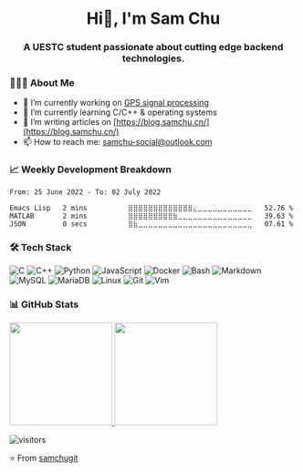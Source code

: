 <h1 align="center">Hi👋, I'm Sam Chu</h1>
<h3 align="center">A UESTC student passionate about cutting edge backend technologies.</h3>

<h3>👨🏻‍💻 About Me </h3>

- 🔭 I’m currently working on [GPS signal processing](https://github.com/samchugit/zynq-gps-ps)
- 🌱 I’m currently learning C/C++ & operating systems
- 📝 I’m writing articles on [https://blog.samchu.cn/](https://blog.samchu.cn/)
- 📫 How to reach me: <samchu-social@outlook.com>

<h3>📈 Weekly Development Breakdown</h3>

<!--START_SECTION:waka-->

```text
From: 25 June 2022 - To: 02 July 2022

Emacs Lisp   2 mins          ⣿⣿⣿⣿⣿⣿⣿⣿⣿⣿⣿⣿⣿⣄⣀⣀⣀⣀⣀⣀⣀⣀⣀⣀⣀   52.76 %
MATLAB       2 mins          ⣿⣿⣿⣿⣿⣿⣿⣿⣿⣷⣀⣀⣀⣀⣀⣀⣀⣀⣀⣀⣀⣀⣀⣀⣀   39.63 %
JSON         0 secs          ⣿⣷⣀⣀⣀⣀⣀⣀⣀⣀⣀⣀⣀⣀⣀⣀⣀⣀⣀⣀⣀⣀⣀⣀⣀   07.61 %
```

<!--END_SECTION:waka-->

<h3>🛠 Tech Stack</h3>

![C](https://img.shields.io/badge/-C-333333?style=flat&logo=C&logoColor=white)
![C++](https://img.shields.io/badge/-C++-333333?style=flat&logo=C%2B%2B&logoColor=white)
![Python](https://img.shields.io/badge/-Python-333333?style=flat&logo=python&logoColor=white)
![JavaScript](https://img.shields.io/badge/-JavaScript-333333?style=flat&logo=javascript&logoColor=white)
![Docker](https://img.shields.io/badge/-Docker-333333?style=flat&logo=docker&logoColor=white)
![Bash](https://img.shields.io/badge/-Bash-333333?style=flat&logo=gnubash&logoColor=white)
![Markdown](https://img.shields.io/badge/-Markdown-333333?style=flat&logo=markdown&logoColor=white)
![MySQL](https://img.shields.io/badge/-MySQL-333333?style=flat&logo=mysql&logoColor=white)
![MariaDB](https://img.shields.io/badge/-MariaDB-333333?style=flat&logo=mariadb&logoColor=white)
![Linux](https://img.shields.io/badge/-Linux-333333?style=flat&logo=linux&logoColor=white)
![Git](https://img.shields.io/badge/-Git-333333?style=flat&logo=git&logoColor=white)
![Vim](https://img.shields.io/badge/-Vim-333333?style=flat&logo=vim&logoColor=white)


<h3>📊 GitHub Stats</h3>

<a href="https://github.com/samchugit/">
  <img height="180em" src="https://github-readme-stats.vercel.app/api?username=samchugit&theme=buefy&show_icons=true&count_private=true" />
  <img height="180em" src="https://github-readme-stats.vercel.app/api/top-langs/?username=samchugit&theme=buefy&layout=compact" />
</a>

![visitors](https://spot-indigo-piper.glitch.me/badge?page_id=samchugit.samchugit&left_text=Visitors)

:star: From [samchugit](https://github.com/samchugit/)
<!--
**samchugit/samchugit** is a ✨ _special_ ✨ repository because its `README.md` (this file) appears on your GitHub profile.

Here are some ideas to get you started:

- 🔭 I’m currently working on ...
- 🌱 I’m currently learning ...
- 👯 I’m looking to collaborate on ...
- 🤔 I’m looking for help with ...
- 💬 Ask me about ...
- 📫 How to reach me: ...
- 😄 Pronouns: ...
- ⚡ Fun fact: ...
-->
